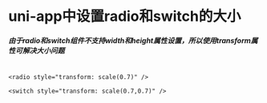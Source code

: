 # uni-app中设置radio和switch的大小

##### 由于radio和switch组件不支持width和height属性设置，所以使用transform属性可解决大小问题

```

<radio style="transform: scale(0.7)" />

<switch style="transform: scale(0.7,0.7)" />

```